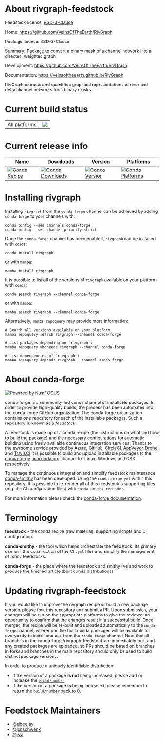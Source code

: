 About rivgraph-feedstock
========================

Feedstock license: [BSD-3-Clause](https://github.com/conda-forge/rivgraph-feedstock/blob/main/LICENSE.txt)

Home: https://github.com/VeinsOfTheEarth/RivGraph

Package license: BSD-3-Clause

Summary: Package to convert a binary mask of a channel network into a directed, weighted graph

Development: https://github.com/VeinsOfTheEarth/RivGraph

Documentation: https://veinsoftheearth.github.io/RivGraph

RivGraph extracts and quantifies graphical representations
of river and delta channel networks from binary masks.


Current build status
====================


<table><tr><td>All platforms:</td>
    <td>
      <a href="https://dev.azure.com/conda-forge/feedstock-builds/_build/latest?definitionId=16974&branchName=main">
        <img src="https://dev.azure.com/conda-forge/feedstock-builds/_apis/build/status/rivgraph-feedstock?branchName=main">
      </a>
    </td>
  </tr>
</table>

Current release info
====================

| Name | Downloads | Version | Platforms |
| --- | --- | --- | --- |
| [![Conda Recipe](https://img.shields.io/badge/recipe-rivgraph-green.svg)](https://anaconda.org/conda-forge/rivgraph) | [![Conda Downloads](https://img.shields.io/conda/dn/conda-forge/rivgraph.svg)](https://anaconda.org/conda-forge/rivgraph) | [![Conda Version](https://img.shields.io/conda/vn/conda-forge/rivgraph.svg)](https://anaconda.org/conda-forge/rivgraph) | [![Conda Platforms](https://img.shields.io/conda/pn/conda-forge/rivgraph.svg)](https://anaconda.org/conda-forge/rivgraph) |

Installing rivgraph
===================

Installing `rivgraph` from the `conda-forge` channel can be achieved by adding `conda-forge` to your channels with:

```
conda config --add channels conda-forge
conda config --set channel_priority strict
```

Once the `conda-forge` channel has been enabled, `rivgraph` can be installed with `conda`:

```
conda install rivgraph
```

or with `mamba`:

```
mamba install rivgraph
```

It is possible to list all of the versions of `rivgraph` available on your platform with `conda`:

```
conda search rivgraph --channel conda-forge
```

or with `mamba`:

```
mamba search rivgraph --channel conda-forge
```

Alternatively, `mamba repoquery` may provide more information:

```
# Search all versions available on your platform:
mamba repoquery search rivgraph --channel conda-forge

# List packages depending on `rivgraph`:
mamba repoquery whoneeds rivgraph --channel conda-forge

# List dependencies of `rivgraph`:
mamba repoquery depends rivgraph --channel conda-forge
```


About conda-forge
=================

[![Powered by
NumFOCUS](https://img.shields.io/badge/powered%20by-NumFOCUS-orange.svg?style=flat&colorA=E1523D&colorB=007D8A)](https://numfocus.org)

conda-forge is a community-led conda channel of installable packages.
In order to provide high-quality builds, the process has been automated into the
conda-forge GitHub organization. The conda-forge organization contains one repository
for each of the installable packages. Such a repository is known as a *feedstock*.

A feedstock is made up of a conda recipe (the instructions on what and how to build
the package) and the necessary configurations for automatic building using freely
available continuous integration services. Thanks to the awesome service provided by
[Azure](https://azure.microsoft.com/en-us/services/devops/), [GitHub](https://github.com/),
[CircleCI](https://circleci.com/), [AppVeyor](https://www.appveyor.com/),
[Drone](https://cloud.drone.io/welcome), and [TravisCI](https://travis-ci.com/)
it is possible to build and upload installable packages to the
[conda-forge](https://anaconda.org/conda-forge) [anaconda.org](https://anaconda.org/)
channel for Linux, Windows and OSX respectively.

To manage the continuous integration and simplify feedstock maintenance
[conda-smithy](https://github.com/conda-forge/conda-smithy) has been developed.
Using the ``conda-forge.yml`` within this repository, it is possible to re-render all of
this feedstock's supporting files (e.g. the CI configuration files) with ``conda smithy rerender``.

For more information please check the [conda-forge documentation](https://conda-forge.org/docs/).

Terminology
===========

**feedstock** - the conda recipe (raw material), supporting scripts and CI configuration.

**conda-smithy** - the tool which helps orchestrate the feedstock.
                   Its primary use is in the construction of the CI ``.yml`` files
                   and simplify the management of *many* feedstocks.

**conda-forge** - the place where the feedstock and smithy live and work to
                  produce the finished article (built conda distributions)


Updating rivgraph-feedstock
===========================

If you would like to improve the rivgraph recipe or build a new
package version, please fork this repository and submit a PR. Upon submission,
your changes will be run on the appropriate platforms to give the reviewer an
opportunity to confirm that the changes result in a successful build. Once
merged, the recipe will be re-built and uploaded automatically to the
`conda-forge` channel, whereupon the built conda packages will be available for
everybody to install and use from the `conda-forge` channel.
Note that all branches in the conda-forge/rivgraph-feedstock are
immediately built and any created packages are uploaded, so PRs should be based
on branches in forks and branches in the main repository should only be used to
build distinct package versions.

In order to produce a uniquely identifiable distribution:
 * If the version of a package **is not** being increased, please add or increase
   the [``build/number``](https://docs.conda.io/projects/conda-build/en/latest/resources/define-metadata.html#build-number-and-string).
 * If the version of a package **is** being increased, please remember to return
   the [``build/number``](https://docs.conda.io/projects/conda-build/en/latest/resources/define-metadata.html#build-number-and-string)
   back to 0.

Feedstock Maintainers
=====================

* [@elbeejay](https://github.com/elbeejay/)
* [@jonschwenk](https://github.com/jonschwenk/)
* [@jsta](https://github.com/jsta/)


